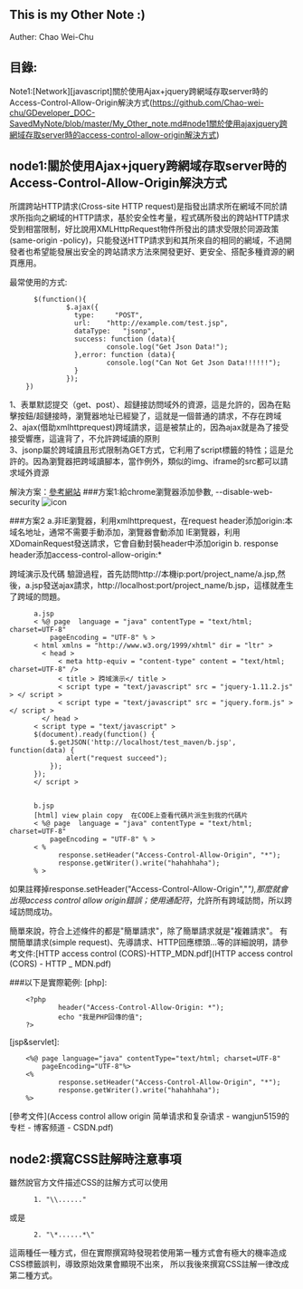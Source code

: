 This is my Other Note :)
------------------------
Auther: Chao Wei-Chu

目錄:
---------

Note1:[Network][javascript]關於使用Ajax+jquery跨網域存取server時的Access-Control-Allow-Origin解決方式(https://github.com/Chao-wei-chu/GDeveloper_DOC-SavedMyNote/blob/master/My_Other_note.md#node1關於使用ajaxjquery跨網域存取server時的access-control-allow-origin解決方式)


node1:關於使用Ajax+jquery跨網域存取server時的Access-Control-Allow-Origin解決方式
--------------------------------------------------------------------------------
所謂跨站HTTP請求(Cross-site HTTP request)是指發出請求所在網域不同於請求所指向之網域的HTTP請求，基於安全性考量，程式碼所發出的跨站HTTP請求受到相當限制，好比說用XMLHttpRequest物件所發出的請求受限於同源政策(same-origin -policy)，只能發送HTTP請求到和其所來自的相同的網域，不過開發者也希望能發展出安全的跨站請求方法來開發更好、更安全、搭配多種資源的網頁應用。

最常使用的方式:

          $(function(){
                  $.ajax({
                    type:     "POST",
                    url:    "http://example.com/test.jsp",
                    dataType:   "jsonp", 
                    success: function (data){
                            console.log("Get Json Data!");                     
                    },error: function (data){
                            console.log("Can Not Get Json Data!!!!!!");
                    }
                  });
        })

1、表單默認提交（get、post）、超鏈接訪問域外的資源，這是允許的，因為在點擊按鈕/超鏈接時，瀏覽器地址已經變了，這就是一個普通的請求，不存在跨域<br>
2、ajax(借助xmlhttprequest)跨域請求，這是被禁止的，因為ajax就是為了接受接受響應，這違背了，不允許跨域讀的原則<br>
3、jsonp屬於跨域讀且形式限制為GET方式，它利用了script標籤的特性；這是允許的。因為瀏覽器把跨域讀腳本，當作例外，類似的img、iframe的src都可以請求域外資源<br>

解決方案：[參考網站](http://blog.csdn.net/wangjun5159/article/details/49096445)
###方案1:給chrome瀏覽器添加參數, --disable-web-security
![icon](http://img.blog.csdn.net/20151013142253473?watermark/2/text/aHR0cDovL2Jsb2cuY3Nkbi5uZXQv/font/5a6L5L2T/fontsize/400/fill/I0JBQkFCMA==/dissolve/70/gravity/Center)

###方案2
a.非IE瀏覽器，利用xmlhttprequest，在request header添加origin:本域名地址，通常不需要手動添加，瀏覽器會動添加
IE瀏覽器，利用XDomainRequest發送請求，它會自動封裝header中添加origin
b. response header添加access-control-allow-origin:*

跨域演示及代碼
驗證過程，首先訪問http://本機ip:port/project_name/a.jsp,然後，a.jsp發送ajax請求，http://localhost:port/project_name/b.jsp，這樣就產生了跨域的問題。

          a.jsp
          < %@ page  language = "java" contentType = "text/html; charset=UTF-8"   
              pageEncoding = "UTF-8" % >  
          < html xmlns = "http://www.w3.org/1999/xhtml" dir = "ltr" >    
            < head >  
                < meta http-equiv = "content-type" content = "text/html; charset=UTF-8" />    
                < title > 跨域演示</ title >  
                < script type = "text/javascript" src = "jquery-1.11.2.js" > </ script >    
                < script type = "text/javascript" src = "jquery.form.js" > </ script >    
            </ head >  
          < script type = "text/javascript" >   
          $(document).ready(function() {  
              $.getJSON('http://localhost/test_maven/b.jsp', function(data) {  
                  alert("request succeed");  
              });  
          });  
          </ script >  
          

          b.jsp
          [html] view plain copy  在CODE上查看代碼片派生到我的代碼片
          < %@ page  language = "java" contentType = "text/html; charset=UTF-8"   
              pageEncoding = "UTF-8" % >  
          < %  
                response.setHeader("Access-Control-Allow-Origin", "*");  
                response.getWriter().write("hahahhaha");  
          % >  

如果註釋掉response.setHeader("Access-Control-Allow-Origin","*"),那麼就會出現access control allow origin錯誤；使用通配符*，允許所有跨域訪問，所以跨域訪問成功。

簡單來說，符合上述條件的都是"簡單請求"，除了簡單請求就是"複雜請求"。
有關簡單請求(simple request)、先導請求、HTTP回應標頭...等的詳細說明，請參考文件:[HTTP access control (CORS)-HTTP_MDN.pdf](HTTP access control (CORS) - HTTP _ MDN.pdf)

###以下是實際範例:
[php]:

        <?php 
                header("Access-Control-Allow-Origin: *");
                echo "我是PHP回傳的值"; 
        ?>

[jsp&servlet]:

        <%@ page language="java" contentType="text/html; charset=UTF-8"  
            pageEncoding="UTF-8"%>  
        <%  
                response.setHeader("Access-Control-Allow-Origin", "*");  
                response.getWriter().write("hahahhaha");  
        %>

[參考文件](Access control allow origin 简单请求和复杂请求 - wangjun5159的专栏 - 博客频道 - CSDN.pdf)

node2:撰寫CSS註解時注意事項
--------------------------------------------------------------------------------
雖然說官方文件描述CSS的註解方式可以使用

          1. "\\......"
或是

          2. "\*......*\"
這兩種任一種方式，但在實際撰寫時發現若使用第一種方式會有極大的機率造成CSS標籤誤判，導致原始效果會顯現不出來，
所以我後來撰寫CSS註解一律改成第二種方式。
